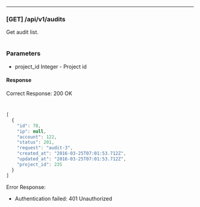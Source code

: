 
----

### [GET] /api/v1/audits

Get audit list.

#
### Parameters
* project_id Integer - Project id


#### Response

Correct Response: 200 OK

```javascript


[
  {
    "id": 78,
    "ip": null,
    "account": 122,
    "status": 201,
    "request": "audit-3",
    "created_at": "2016-03-25T07:01:53.712Z",
    "updated_at": "2016-03-25T07:01:53.712Z",
    "project_id": 235
  }
]
```

Error Response:

- Authentication failed: 401 Unauthorized
